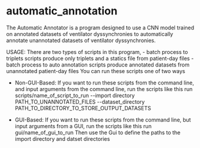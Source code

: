 # automatic_annotation
The Automatic Annotator is a program designed to use a CNN model trained on annotated datasets of ventilator dyssynchronies to automatically annotate unannotated
datasets of ventilator dyssynchronies.

USAGE:
There are two types of scripts in this program, 
        - batch process to triplets scripts produce only triplets and a statics file from patient-day files
        - batch process to auto annotation scripts produce annotated datasets from unannotated patient-day files
You can run these scripts one of two ways
  - Non-GUI-Based: If you want to run these scripts from the command line, and input arguments from the command line, run the scripts like this
              run scripts/name_of_script_to_run --import directory PATH_TO_UNANNOTATED_FILES --dataset_directory PATH_TO_DIRECTORY_TO_STORE_OUTPUT_DATASETS
              
  - GUI-Based: If you want to run these scripts from the command line, but input arguments from a GUI, run the scripts like this
              run gui/name_of_gui_to_run
               Then use the Gui to define the paths to the import directory and datset directories
